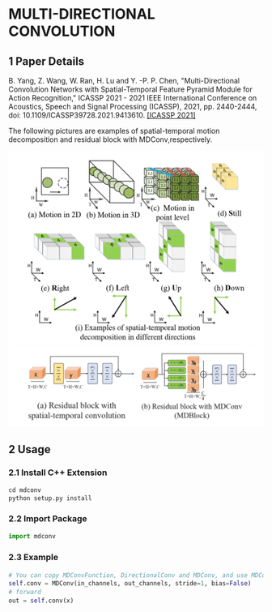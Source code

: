 # MULTI-DIRECTIONAL CONVOLUTION
## 1 Paper Details
B. Yang, Z. Wang, W. Ran, H. Lu and Y. -P. P. Chen, "Multi-Directional Convolution Networks with Spatial-Temporal Feature Pyramid Module for Action Recognition," ICASSP 2021 - 2021 IEEE International Conference on Acoustics, Speech and Signal Processing (ICASSP), 2021, pp. 2440-2444, doi: 10.1109/ICASSP39728.2021.9413610. [[ICASSP 2021]](https://ieeexplore.ieee.org/abstract/document/9413610)

The following pictures are examples of spatial-temporal motion decomposition and residual block with MDConv,respectively.
<div align="center">
    <img src="resources/motion_decomposition.png">
</div>
<div align="center">
    <img src="resources/MDBlock.png">
</div>

## 2 Usage
### 2.1 Install C++ Extension
```shell
cd mdconv
python setup.py install
```
### 2.2 Import Package 
```python
import mdconv
```
### 2.3 Example
```python
# You can copy MDConvFunction, DirectionalConv and MDConv, and use MDConv instead of Conv3d.
self.conv = MDConv(in_channels, out_channels, stride=1, bias=False)
# forward
out = self.conv(x)
```